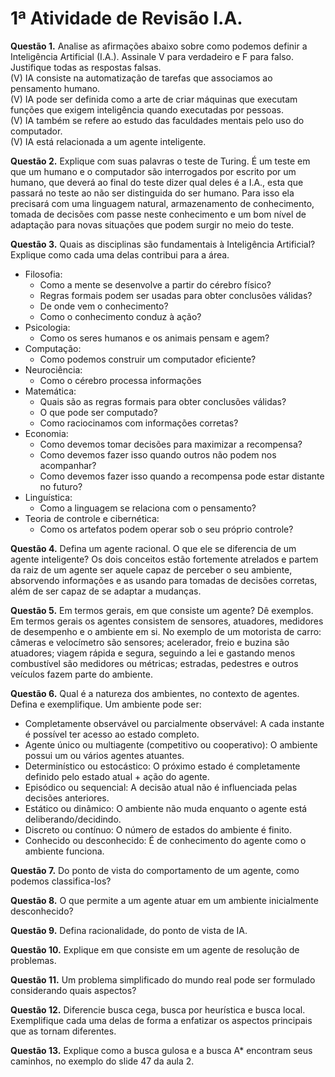 # 1ª Atividade de Revisão I.A.

**Questão 1.** Analise as afirmações abaixo sobre como podemos definir a Inteligência Artificial (I.A.). 
Assinale V para verdadeiro e F para falso. Justifique todas as respostas falsas.  
(V) IA consiste na automatização de tarefas que associamos ao pensamento humano.  
(V) IA pode ser definida como a arte de criar máquinas que executam funções que exigem inteligência quando
executadas por pessoas.  
(V) IA também se refere ao estudo das faculdades mentais pelo uso do computador.  
(V) IA está relacionada a um agente inteligente.  

**Questão 2.** Explique com suas palavras o teste de Turing.
É um teste em que um humano e o computador são interrogados por escrito por um humano, que deverá ao final do teste dizer qual deles é a I.A., esta que passará no teste ao não ser distinguida do ser humano. Para isso ela precisará com uma linguagem natural, armazenamento de conhecimento, tomada de decisões com passe neste conhecimento e um bom nível de adaptação para novas situações que podem surgir no meio do teste.

**Questão 3.** Quais as disciplinas são fundamentais à Inteligência Artificial? Explique como cada uma delas
contribui para a área.
- Filosofia: 
    - Como a mente se desenvolve a partir do cérebro físico?
    - Regras formais podem ser usadas para obter conclusões válidas?
    - De onde vem o conhecimento?
    - Como o conhecimento conduz à ação?
- Psicologia:
    - Como os seres humanos e os animais pensam e agem?
- Computação:
    - Como podemos construir um computador eficiente?
- Neurociência:
    - Como o cérebro processa informações
- Matemática:
    - Quais são as regras formais para obter conclusões válidas?
    - O que pode ser computado?
    - Como raciocinamos com informações corretas?
- Economia:
    - Como devemos tomar decisões para maximizar a recompensa?
    - Como devemos fazer isso quando outros não podem nos acompanhar?
    - Como devemos fazer isso quando a recompensa pode estar distante no futuro?
- Linguística:
    - Como a linguagem se relaciona com o pensamento?
- Teoria de controle e cibernética:
    - Como os artefatos podem operar sob o seu próprio controle?

**Questão 4.** Defina um agente racional. O que ele se diferencia de um agente inteligente?
Os dois conceitos estão fortemente atrelados e partem da raiz de um agente ser aquele capaz de perceber o seu ambiente, absorvendo informações e as usando para tomadas de decisões corretas, além de ser capaz de se adaptar a mudanças.

**Questão 5.** Em termos gerais, em que consiste um agente? Dê exemplos.
Em termos gerais os agentes consistem de sensores, atuadores, medidores de desempenho e o ambiente em si. No exemplo de um motorista de carro: câmeras e velocímetro são sensores; acelerador, freio e buzina são atuadores; viagem rápida e segura, seguindo a lei e gastando menos combustível são medidores ou métricas; estradas, pedestres e outros veículos fazem parte do ambiente.

**Questão 6.** Qual é a natureza dos ambientes, no contexto de agentes. Defina e exemplifique.
Um ambiente pode ser:
- Completamente observável ou parcialmente observável: A cada instante é possível ter acesso ao estado completo.
- Agente único ou multiagente (competitivo ou cooperativo): O ambiente possui um ou vários agentes atuantes.
- Determinístico ou estocástico: O próximo estado é completamente definido pelo estado atual + ação do agente.
- Episódico ou sequencial: A decisão atual não é influenciada pelas decisões anteriores.
- Estático ou dinâmico: O ambiente não muda enquanto o agente está deliberando/decidindo.
- Discreto ou contínuo: O número de estados do ambiente é finito.
- Conhecido ou desconhecido: É de conhecimento do agente como o ambiente funciona.

**Questão 7.** Do ponto de vista do comportamento de um agente, como podemos classifica-los?

**Questão 8.** O que permite a um agente atuar em um ambiente inicialmente desconhecido?

**Questão 9.** Defina racionalidade, do ponto de vista de IA.

**Questão 10.** Explique em que consiste em um agente de resolução de problemas.

**Questão 11.** Um problema simplificado do mundo real pode ser formulado considerando quais aspectos?

**Questão 12.** Diferencie busca cega, busca por heurística e busca local. Exemplifique cada uma delas de
forma a enfatizar os aspectos principais que as tornam diferentes.

**Questão 13.** Explique como a busca gulosa e a busca A* encontram seus caminhos, no exemplo do slide 47
da aula 2.